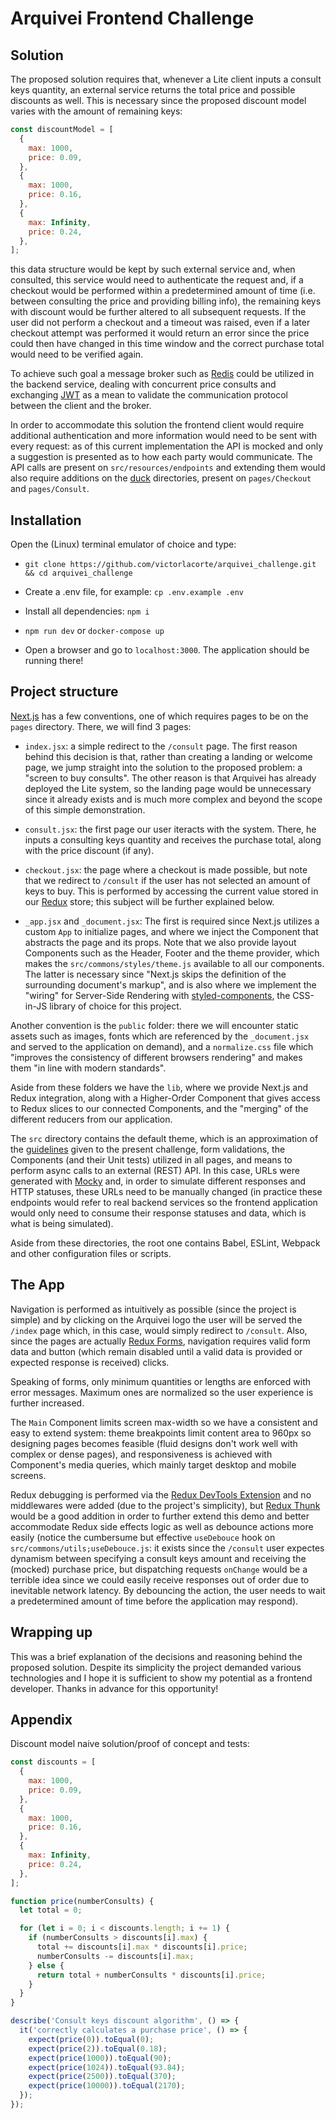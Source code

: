 # Arquivei Frontend Challenge

## Solution

The proposed solution requires that, whenever a Lite client inputs a
consult keys quantity, an external service returns the total price and
possible discounts as well. This is necessary since the proposed discount
model varies with the amount of remaining keys:

```javascript
const discountModel = [
  {
    max: 1000,
    price: 0.09,
  },
  {
    max: 1000,
    price: 0.16,
  },
  {
    max: Infinity,
    price: 0.24,
  },
];
```

this data structure would be kept by such external service and, when
consulted, this service would need to authenticate the request and, if
a checkout would be performed within a predetermined amount of time (i.e.
between consulting the price and providing billing info), the remaining
keys with discount would be further altered to all subsequent requests.
If the user did not perform a checkout and a timeout was raised, even if
a later checkout attempt was performed it would return an error since
the price could then have changed in this time window and the correct
purchase total would need to be verified again.

To achieve such goal a message broker such as [Redis](https://redis.io/)
could be utilized in the backend service, dealing with concurrent price
consults and exchanging [JWT](https://jwt.io/) as a mean to validate
the communication protocol between the client and the broker.

In order to accommodate this solution the frontend client would require
additional authentication and more information would need to be sent
with every request: as of this current implementation the API is mocked
and only a suggestion is presented as to how each party would communicate.
The API calls are present on `src/resources/endpoints` and extending them
would also require additions on the [duck](https://www.freecodecamp.org/news/scaling-your-redux-app-with-ducks-6115955638be/) directories, present on `pages/Checkout` and `pages/Consult`.

## Installation

Open the (Linux) terminal emulator of choice and type:

* `git clone https://github.com/victorlacorte/arquivei_challenge.git && cd arquivei_challenge`

* Create a .env file, for example: `cp .env.example .env`

* Install all dependencies: `npm i`

* `npm run dev` or `docker-compose up`

* Open a browser and go to `localhost:3000`. The application should be running there!

## Project structure

[Next.js](https://nextjs.org/) has a few conventions, one of which requires
pages to be on the `pages` directory. There, we will find 3 pages:

* `index.jsx`: a simple redirect to the `/consult` page. The first reason behind this
decision is that, rather than creating a landing or welcome page, we jump straight
into the solution to the proposed problem: a "screen to buy consults". The other reason
is that Arquivei has already deployed the Lite system, so the landing page would be
unnecessary since it already exists and is much more complex and beyond the scope
of this simple demonstration.

* `consult.jsx`: the first page our user iteracts with the system. There, he inputs a
consulting keys quantity and receives the purchase total, along with the price discount
(if any).

* `checkout.jsx`: the page where a checkout is made possible, but note that we redirect to
`/consult` if the user has not selected an amount of keys to buy. This is performed by
accessing the current value stored in our [Redux](https://redux.js.org/) store; this subject
will be further explained below.

* `_app.jsx` and `_document.jsx`: The first is required since Next.js utilizes a custom `App`
to initialize pages, and where we inject the Component that abstracts the page and its props.
Note that we also provide layout Components such as the Header, Footer and
the theme provider, which makes the `src/commons/styles/theme.js` available to all our components.
The latter is necessary since "Next.js skips the definition of
the surrounding document's markup", and is also where we implement the "wiring" for Server-Side
Rendering with [styled-components](https://www.styled-components.com/), the CSS-in-JS library of
choice for this project.

Another convention is the `public` folder: there we will encounter static assets such as images,
fonts which are referenced by the `_document.jsx` and served to the application on demand), and a
`normalize.css` file which "improves the consistency of different browsers rendering" and makes them
"in line with modern standards".

Aside from these folders we have the `lib`, where we provide Next.js and Redux integration, along with
a Higher-Order Component that gives access to Redux slices to our connected Components, and the "merging"
of the different reducers from our application.

The `src` directory contains the default theme, which is an approximation of the
[guidelines](https://public.3.basecamp.com/p/6ZtKGQepHiupgVpanxgDWyZg) given to the present challenge,
form validations, the Components (and their Unit tests) utilized in all pages, and means to perform
async calls to an external (REST) API. In this case, URLs were generated with [Mocky](https://www.mocky.io/)
and, in order to simulate different responses and HTTP statuses, these URLs need to be manually changed
(in practice these endpoints would refer to real backend services so the frontend application
would only need to consume their response statuses and data, which is what is being simulated).

Aside from these directories, the root one contains Babel, ESLint, Webpack and other configuration files or
scripts.

## The App

Navigation is performed as intuitively as possible (since the project is simple) and by clicking on the Arquivei logo
the user will be served the `/index` page which, in this case, would simply redirect to `/consult`. Also, since the
pages are actually [Redux Forms](https://redux-form.com/8.2.2/), navigation requires valid form data and button (which
remain disabled until a valid data is provided or expected response is received) clicks.

Speaking of forms, only minimum quantities or lengths are enforced with error messages. Maximum ones are normalized
so the user experience is further increased.

The `Main` Component limits screen max-width so we have a consistent and easy to extend system: theme breakpoints
limit content area to 960px so designing pages becomes feasible (fluid designs don't work well with complex or dense
pages), and responsiveness is achieved with Component's media queries, which mainly target desktop and mobile
screens.

Redux debugging is performed via the [Redux DevTools Extension](https://github.com/zalmoxisus/redux-devtools-extension)
and no middlewares were added (due to the project's simplicity), but
[Redux Thunk](https://github.com/reduxjs/redux-thunk) would be a good addition in order to further extend this
demo and better accommodate Redux side effects logic as well as debounce actions more easily (notice the
cumbersume but effective `useDebouce` hook on `src/commons/utils;useDebouce.js`: it exists since the `/consult`
user expectes dynamism between specifying a consult keys amount and receiving the (mocked) purchase price, but
dispatching requests `onChange` would be a terrible idea since we could easily receive responses out of order due
to inevitable network latency. By debouncing the action, the user needs to wait a predetermined amount of time
before the application may respond).

## Wrapping up

This was a brief explanation of the decisions and reasoning behind the proposed solution. Despite its simplicity
the project demanded various technologies and I hope it is sufficient to show my potential as a frontend developer.
Thanks in advance for this opportunity!


## Appendix

Discount model naive solution/proof of concept and tests:

```javascript
const discounts = [
  {
    max: 1000,
    price: 0.09,
  },
  {
    max: 1000,
    price: 0.16,
  },
  {
    max: Infinity,
    price: 0.24,
  },
];

function price(numberConsults) {
  let total = 0;

  for (let i = 0; i < discounts.length; i += 1) {
    if (numberConsults > discounts[i].max) {
      total += discounts[i].max * discounts[i].price;
      numberConsults -= discounts[i].max;
    } else {
      return total + numberConsults * discounts[i].price;
    }
  }
}

describe('Consult keys discount algorithm', () => {
  it('correctly calculates a purchase price', () => {
    expect(price(0)).toEqual(0);
    expect(price(2)).toEqual(0.18);
    expect(price(1000)).toEqual(90);
    expect(price(1024)).toEqual(93.84);
    expect(price(2500)).toEqual(370);
    expect(price(10000)).toEqual(2170);
  });
});
```

